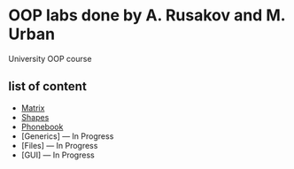 # OOP labs done by A. Rusakov and M. Urban
 University OOP course
 
## list of content
- [Matrix](https://github.com/Bumblbeer/OOP/tree/main/src/ru/etu/oop/lab1)
- [Shapes](https://github.com/Bumblbeer/OOP/tree/main/src/ru/etu/oop/lab2)
- [Phonebook](https://github.com/Bumblbeer/OOP/tree/main/src/ru/etu/oop/lab3)
- [Generics] — In Progress
- [Files] — In Progress
- [GUI] — In Progress

